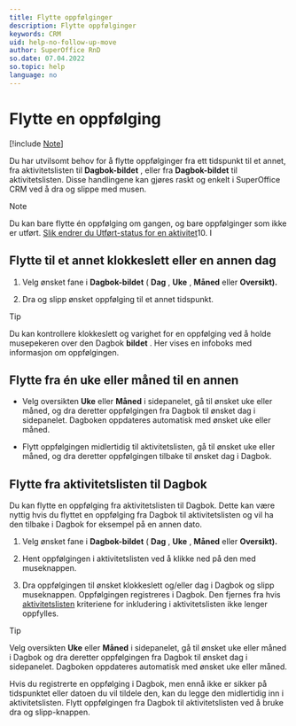```yaml
---
title: Flytte oppfølginger
description: Flytte oppfølginger
keywords: CRM
uid: help-no-follow-up-move
author: SuperOffice RnD
so.date: 07.04.2022
so.topic: help
language: no
---
```


# Flytte en oppfølging

[!include [Note](includes/note-edit-followup.md)]

Du har utvilsomt behov for å flytte oppfølginger fra ett tidspunkt til et annet, fra aktivitetslisten til **Dagbok-bildet** , eller fra **Dagbok-bildet** til aktivitetslisten. Disse handlingene kan gjøres raskt og enkelt i SuperOffice CRM ved å dra og slippe med musen.

> [!NOTE]
> Du kan bare flytte én oppfølging om gangen, og bare oppfølginger som ikke er utført. [Slik endrer du Utført-status for en aktivitet][1]10. I

## Flytte til et annet klokkeslett eller en annen dag

1. Velg ønsket fane i  **Dagbok-bildet**  ( **Dag** , **Uke** , **Måned** eller **Oversikt).** 

2. Dra og slipp ønsket oppfølging til et annet tidspunkt.

> [!TIP]
> Du kan kontrollere klokkeslett og varighet for en oppfølging ved å holde musepekeren over den Dagbok  **bildet** . Her vises en infoboks med informasjon om oppfølgingen.

## Flytte fra én uke eller måned til en annen

* Velg oversikten **Uke** eller **Måned** i sidepanelet, gå til ønsket uke eller måned, og dra deretter oppfølgingen fra Dagbok til ønsket dag i sidepanelet. Dagboken oppdateres automatisk med ønsket uke eller måned.

* Flytt oppfølgingen midlertidig til aktivitetslisten, gå til ønsket uke eller måned, og dra deretter oppfølgingen tilbake til ønsket dag i Dagbok.

## Flytte fra aktivitetslisten til Dagbok

Du kan flytte en oppfølging fra aktivitetslisten til Dagbok. Dette kan være nyttig hvis du flyttet en oppfølging fra Dagbok til aktivitetslisten og vil ha den tilbake i Dagbok for eksempel på en annen dato.

1. Velg ønsket fane i  **Dagbok-bildet**  ( **Dag** , **Uke** , **Måned** eller **Oversikt).** 

2. Hent oppfølgingen i aktivitetslisten ved å klikke ned på den med museknappen.

3. Dra oppfølgingen til ønsket klokkeslett og/eller dag i Dagbok og slipp museknappen. Oppfølgingen registreres i Dagbok. Den fjernes fra hvis [aktivitetslisten][2] kriteriene for inkludering i aktivitetslisten ikke lenger oppfylles.

> [!TIP]
> Velg oversikten **Uke** eller **Måned** i sidepanelet, gå til ønsket uke eller måned i Dagbok og dra deretter oppfølgingen fra Dagbok til ønsket dag i sidepanelet. Dagboken oppdateres automatisk med ønsket uke eller måned.

Hvis du registrerte en oppfølging i Dagbok, men ennå ikke er sikker på tidspunktet eller datoen du vil tildele den, kan du legge den midlertidig inn i aktivitetslisten. Flytt oppfølgingen fra Dagbok til aktivitetslisten ved å bruke dra og slipp-knappen.

<!-- Referenced links -->
[1]: change-completed-status.md
[2]: screen/activities-tab.md

<!-- Referenced images -->

